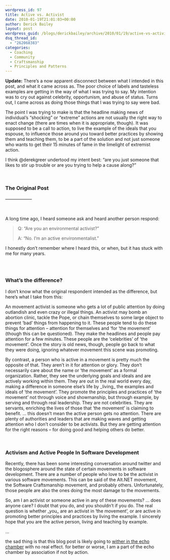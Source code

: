 ```yaml
---
wordpress_id: 97
title: Active vs. Activist
date: 2010-01-19T21:01:03+00:00
author: Derick Bailey
layout: post
wordpress_guid: /blogs/derickbailey/archive/2010/01/19/active-vs-activist.aspx
dsq_thread_id:
  - "262068383"
categories:
  - Coaching
  - Community
  - Craftsmanship
  - Principles and Patterns
---
```

**Update:** There’s a now apparent disconnect between what I intended in this post, and what it came across as. The poor choice of labels and tasteless examples are getting in the way of what I was trying to say. My intention was to cry out against celebrity, opportunism, and abuse of status. Turns out, I came across as doing those things that I was trying to say were bad.

The point I was trying to make is that the headline making news of individual’s “shocking” or “extreme” actions are not usually the right way to enact change (there are times when it is appropriate, though). It was supposed to be a call to action, to live the example of the ideals that you espouse, to influence those around you toward better practices by showing them and teaching them, to be a part of the solution and not just someone who wants to get their 15 minutes of fame in the limelight of extremist action.

I think @derekgreer undertood my intent best: “are you just someone that likes to stir up trouble or are you trying to help a cause along?”

&#160;

### The Original Post

&#8212;&#8212;&#8212;&#8212;&#8212;&#8212;

&#160;

A long time ago, I heard someone ask and heard another person respond:

> Q: “Are you an environmental activist?”
> 
> A: “No. I’m an active environmentalist.”

I honestly don’t remember where I heard this, or when, but it has stuck with me for many years. 

### &#160;

### What’s the difference? 

I don’t know what the original respondent intended as the difference, but here’s what I take from this:

An movement activist is someone who gets a lot of public attention by doing outlandish and even crazy or illegal things. An activist may bomb an abortion clinic, tackle the Pope, or chain themselves to some large object to prevent ‘bad’ things from happening to it. These people tend to do these things for attention – attention for themselves and ‘for &#8216;the movement’ (though this can be questioned). They make the headlines and people pay attention for a few minutes. These people are the ‘celebrities’ of ‘the movement’. Once the story is old news, though, people go back to what they were doing, ignoring whatever movement this scene was promoting.

By contrast, a person who is active in a movement is pretty much the opposite of that. They aren’t in it for attention or glory. They don’t necessarily care about the name or ‘the movement’ as a formal organization. Rather, they see the underlying goals and ideals and are actively working within them. They are out in the real world every day, making a difference in someone else’s life by \_living\_ the examples and ideals of ‘the movement’. They promote the principles and practices of ‘the movement’ not through voice and showmanship, but through example, by serving and through real leadership. They are not celebrities. They are servants, enriching the lives of those that ‘the movement’ is claiming to benefit. … this doesn’t mean the active person gets no attention. There are plenty of authorities and leaders that are making waves and getting attention who I don’t consider to be activists. But they are getting attention for the right reasons – for doing good and helping others do better.

&#160;

### Activism and Active People In Software Development

Recently, there has been some interesting conversation around twitter and the blogosphere around the state of certain movements in software development. There are a number of people who love to be the activist in various software movements. This can be said of the Alt.NET movement, the Software Craftsmanship movement, and probably others. Unfortunately, those people are also the ones doing the most damage to the movements.

So, am I an activist or someone active in any of these movements? … does anyone care? I doubt that you do, and you shouldn’t if you do. The real question is whether \_you\_ are an activist in ‘the movement’, or are active in promoting better principles and practices by living the example. I sincerely hope that you are the active person, living and teaching by example.

…

the sad thing is that this blog post is likely going to [wither in the echo chamber](http://codebetter.com/blogs/ian_cooper/archive/2010/01/19/whither-alt-net.aspx) with no real effect. for better or worse, I am a part of the echo chamber by association if not by action.